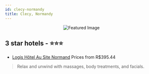 ```yaml
---
id: clecy-normandy
title: Clecy, Normandy
---
```


<center><img src="https://i.travelapi.com/hotels/4000000/3780000/3778400/3778399/c647b3d4_z.jpg" alt="Featured Image" /></center>


##  3 star hotels - ⭐️⭐️⭐️

-    [Logis Hôtel Au Site Normand](https://us.hurb.com/hotels/clecy/logis-hotel-au-site-normand-JNP-JP782068?cmp=18055) Prices from R$395.44
   > Relax and unwind with massages, body treatments, and facials.
